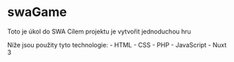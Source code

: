 # swaGame

Toto je úkol do SWA
Cílem projektu je vytvořit jednoduchou hru

Níže jsou použity tyto technologie:
    - HTML
    - CSS
    - PHP
    - JavaScript
    - Nuxt 3